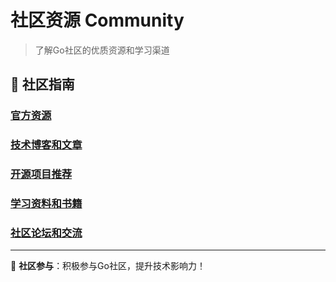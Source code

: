 # 社区资源 Community

> 了解Go社区的优质资源和学习渠道

<!-- TODO: 这里将汇总Go社区的优质资源，包括学习材料、开源项目、技术博客等 -->

## 👥 社区指南

### [官方资源](/ecosystem/community/official)
<!-- TODO: Go官方文档、博客、会议、规范等官方资源汇总 -->

### [技术博客和文章](/ecosystem/community/blogs)
<!-- TODO: 推荐的Go技术博客、深度文章、技术分享等优质内容 -->

### [开源项目推荐](/ecosystem/community/open-source)
<!-- TODO: 值得学习的Go开源项目、源码阅读指南、贡献方式 -->

### [学习资料和书籍](/ecosystem/community/learning-resources)
<!-- TODO: Go语言相关书籍、在线课程、视频教程等学习资源 -->

### [社区论坛和交流](/ecosystem/community/forums)
<!-- TODO: Reddit、Stack Overflow、微信群等社区交流平台 -->

---

👥 **社区参与**：积极参与Go社区，提升技术影响力！ 